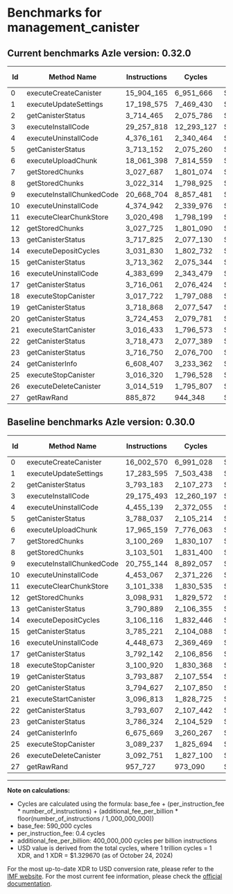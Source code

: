 # Benchmarks for management_canister

## Current benchmarks Azle version: 0.32.0

| Id  | Method Name               | Instructions | Cycles     | USD           | USD/Million Calls | Change                             |
| --- | ------------------------- | ------------ | ---------- | ------------- | ----------------- | ---------------------------------- |
| 0   | executeCreateCanister     | 15_904_165   | 6_951_666  | $0.0000092434 | $9.24             | <font color="green">-98_405</font> |
| 1   | executeUpdateSettings     | 17_198_575   | 7_469_430  | $0.0000099319 | $9.93             | <font color="green">-85_020</font> |
| 2   | getCanisterStatus         | 3_714_465    | 2_075_786  | $0.0000027601 | $2.76             | <font color="green">-78_718</font> |
| 3   | executeInstallCode        | 29_257_818   | 12_293_127 | $0.0000163458 | $16.34            | <font color="red">+82_325</font>   |
| 4   | executeUninstallCode      | 4_376_161    | 2_340_464  | $0.0000031120 | $3.11             | <font color="green">-78_978</font> |
| 5   | getCanisterStatus         | 3_713_152    | 2_075_260  | $0.0000027594 | $2.75             | <font color="green">-74_885</font> |
| 6   | executeUploadChunk        | 18_061_398   | 7_814_559  | $0.0000103908 | $10.39            | <font color="red">+96_239</font>   |
| 7   | getStoredChunks           | 3_027_687    | 1_801_074  | $0.0000023948 | $2.39             | <font color="green">-72_582</font> |
| 8   | getStoredChunks           | 3_022_314    | 1_798_925  | $0.0000023920 | $2.39             | <font color="green">-81_187</font> |
| 9   | executeInstallChunkedCode | 20_668_704   | 8_857_481  | $0.0000117775 | $11.77            | <font color="green">-86_440</font> |
| 10  | executeUninstallCode      | 4_374_942    | 2_339_976  | $0.0000031114 | $3.11             | <font color="green">-78_125</font> |
| 11  | executeClearChunkStore    | 3_020_498    | 1_798_199  | $0.0000023910 | $2.39             | <font color="green">-80_840</font> |
| 12  | getStoredChunks           | 3_027_725    | 1_801_090  | $0.0000023949 | $2.39             | <font color="green">-71_206</font> |
| 13  | getCanisterStatus         | 3_717_825    | 2_077_130  | $0.0000027619 | $2.76             | <font color="green">-73_064</font> |
| 14  | executeDepositCycles      | 3_031_830    | 1_802_732  | $0.0000023970 | $2.39             | <font color="green">-74_286</font> |
| 15  | getCanisterStatus         | 3_713_362    | 2_075_344  | $0.0000027595 | $2.75             | <font color="green">-71_859</font> |
| 16  | executeUninstallCode      | 4_383_699    | 2_343_479  | $0.0000031161 | $3.11             | <font color="green">-64_974</font> |
| 17  | getCanisterStatus         | 3_716_061    | 2_076_424  | $0.0000027610 | $2.76             | <font color="green">-76_081</font> |
| 18  | executeStopCanister       | 3_017_722    | 1_797_088  | $0.0000023895 | $2.38             | <font color="green">-83_198</font> |
| 19  | getCanisterStatus         | 3_718_868    | 2_077_547  | $0.0000027625 | $2.76             | <font color="green">-75_019</font> |
| 20  | getCanisterStatus         | 3_724_453    | 2_079_781  | $0.0000027654 | $2.76             | <font color="green">-70_174</font> |
| 21  | executeStartCanister      | 3_016_433    | 1_796_573  | $0.0000023888 | $2.38             | <font color="green">-80_380</font> |
| 22  | getCanisterStatus         | 3_718_473    | 2_077_389  | $0.0000027622 | $2.76             | <font color="green">-75_134</font> |
| 23  | getCanisterStatus         | 3_716_750    | 2_076_700  | $0.0000027613 | $2.76             | <font color="green">-69_574</font> |
| 24  | getCanisterInfo           | 6_608_407    | 3_233_362  | $0.0000042993 | $4.29             | <font color="green">-67_262</font> |
| 25  | executeStopCanister       | 3_016_320    | 1_796_528  | $0.0000023888 | $2.38             | <font color="green">-72_917</font> |
| 26  | executeDeleteCanister     | 3_014_519    | 1_795_807  | $0.0000023878 | $2.38             | <font color="green">-78_232</font> |
| 27  | getRawRand                | 885_872      | 944_348    | $0.0000012557 | $1.25             | <font color="green">-71_855</font> |

## Baseline benchmarks Azle version: 0.30.0

| Id  | Method Name               | Instructions | Cycles     | USD           | USD/Million Calls |
| --- | ------------------------- | ------------ | ---------- | ------------- | ----------------- |
| 0   | executeCreateCanister     | 16_002_570   | 6_991_028  | $0.0000092958 | $9.29             |
| 1   | executeUpdateSettings     | 17_283_595   | 7_503_438  | $0.0000099771 | $9.97             |
| 2   | getCanisterStatus         | 3_793_183    | 2_107_273  | $0.0000028020 | $2.80             |
| 3   | executeInstallCode        | 29_175_493   | 12_260_197 | $0.0000163020 | $16.30            |
| 4   | executeUninstallCode      | 4_455_139    | 2_372_055  | $0.0000031541 | $3.15             |
| 5   | getCanisterStatus         | 3_788_037    | 2_105_214  | $0.0000027992 | $2.79             |
| 6   | executeUploadChunk        | 17_965_159   | 7_776_063  | $0.0000103396 | $10.33            |
| 7   | getStoredChunks           | 3_100_269    | 1_830_107  | $0.0000024334 | $2.43             |
| 8   | getStoredChunks           | 3_103_501    | 1_831_400  | $0.0000024352 | $2.43             |
| 9   | executeInstallChunkedCode | 20_755_144   | 8_892_057  | $0.0000118235 | $11.82            |
| 10  | executeUninstallCode      | 4_453_067    | 2_371_226  | $0.0000031529 | $3.15             |
| 11  | executeClearChunkStore    | 3_101_338    | 1_830_535  | $0.0000024340 | $2.43             |
| 12  | getStoredChunks           | 3_098_931    | 1_829_572  | $0.0000024327 | $2.43             |
| 13  | getCanisterStatus         | 3_790_889    | 2_106_355  | $0.0000028008 | $2.80             |
| 14  | executeDepositCycles      | 3_106_116    | 1_832_446  | $0.0000024365 | $2.43             |
| 15  | getCanisterStatus         | 3_785_221    | 2_104_088  | $0.0000027977 | $2.79             |
| 16  | executeUninstallCode      | 4_448_673    | 2_369_469  | $0.0000031506 | $3.15             |
| 17  | getCanisterStatus         | 3_792_142    | 2_106_856  | $0.0000028014 | $2.80             |
| 18  | executeStopCanister       | 3_100_920    | 1_830_368  | $0.0000024338 | $2.43             |
| 19  | getCanisterStatus         | 3_793_887    | 2_107_554  | $0.0000028024 | $2.80             |
| 20  | getCanisterStatus         | 3_794_627    | 2_107_850  | $0.0000028027 | $2.80             |
| 21  | executeStartCanister      | 3_096_813    | 1_828_725  | $0.0000024316 | $2.43             |
| 22  | getCanisterStatus         | 3_793_607    | 2_107_442  | $0.0000028022 | $2.80             |
| 23  | getCanisterStatus         | 3_786_324    | 2_104_529  | $0.0000027983 | $2.79             |
| 24  | getCanisterInfo           | 6_675_669    | 3_260_267  | $0.0000043351 | $4.33             |
| 25  | executeStopCanister       | 3_089_237    | 1_825_694  | $0.0000024276 | $2.42             |
| 26  | executeDeleteCanister     | 3_092_751    | 1_827_100  | $0.0000024294 | $2.42             |
| 27  | getRawRand                | 957_727      | 973_090    | $0.0000012939 | $1.29             |

---

**Note on calculations:**

- Cycles are calculated using the formula: base_fee + (per_instruction_fee \* number_of_instructions) + (additional_fee_per_billion \* floor(number_of_instructions / 1_000_000_000))
- base_fee: 590_000 cycles
- per_instruction_fee: 0.4 cycles
- additional_fee_per_billion: 400_000_000 cycles per billion instructions
- USD value is derived from the total cycles, where 1 trillion cycles = 1 XDR, and 1 XDR = $1.329670 (as of October 24, 2024)

For the most up-to-date XDR to USD conversion rate, please refer to the [IMF website](https://www.imf.org/external/np/fin/data/rms_sdrv.aspx).
For the most current fee information, please check the [official documentation](https://internetcomputer.org/docs/current/developer-docs/gas-cost#execution).
